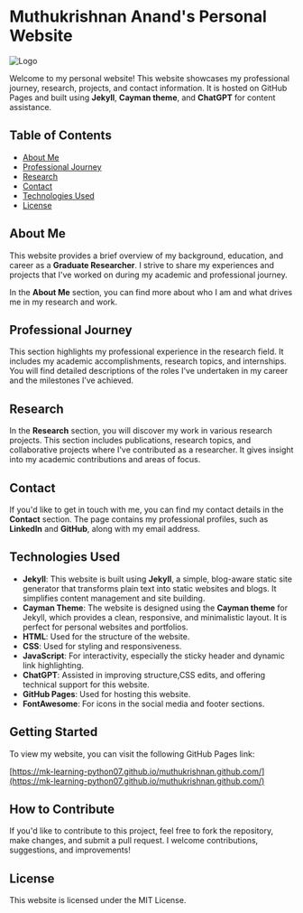 # Muthukrishnan Anand's Personal Website
![Logo](https://github.com/user-attachments/assets/9945d978-bd0e-44e9-8629-98be3503f5d1)


Welcome to my personal website! This website showcases my professional journey, research, projects, and contact information. It is hosted on GitHub Pages and built using **Jekyll**, **Cayman theme**, and **ChatGPT** for content assistance.

## Table of Contents

- [About Me](#about-me)
- [Professional Journey](#professional-journey)
- [Research](#research)
- [Contact](#contact)
- [Technologies Used](#technologies-used)
- [License](#license)

## About Me

This website provides a brief overview of my background, education, and career as a **Graduate Researcher**. I strive to share my experiences and projects that I've worked on during my academic and professional journey.

In the **About Me** section, you can find more about who I am and what drives me in my research and work.

## Professional Journey

This section highlights my professional experience in the research field. It includes my academic accomplishments, research topics, and internships. You will find detailed descriptions of the roles I've undertaken in my career and the milestones I’ve achieved.

## Research

In the **Research** section, you will discover my work in various research projects. This section includes publications, research topics, and collaborative projects where I've contributed as a researcher. It gives insight into my academic contributions and areas of focus.

## Contact

If you'd like to get in touch with me, you can find my contact details in the **Contact** section. The page contains my professional profiles, such as **LinkedIn** and **GitHub**, along with my email address.

## Technologies Used

- **Jekyll**: This website is built using **Jekyll**, a simple, blog-aware static site generator that transforms plain text into static websites and blogs. It simplifies content management and site building.
- **Cayman Theme**: The website is designed using the **Cayman theme** for Jekyll, which provides a clean, responsive, and minimalistic layout. It is perfect for personal websites and portfolios.
- **HTML**: Used for the structure of the website.
- **CSS**: Used for styling and responsiveness.
- **JavaScript**: For interactivity, especially the sticky header and dynamic link highlighting.
- **ChatGPT**: Assisted in improving structure,CSS edits, and offering technical support for this website.
- **GitHub Pages**: Used for hosting this website.
- **FontAwesome**: For icons in the social media and footer sections.

## Getting Started

To view my website, you can visit the following GitHub Pages link:

[https://mk-learning-python07.github.io/muthukrishnan.github.com/](https://mk-learning-python07.github.io/muthukrishnan.github.com/)

## How to Contribute

If you'd like to contribute to this project, feel free to fork the repository, make changes, and submit a pull request. I welcome contributions, suggestions, and improvements!

## License

This website is licensed under the MIT License.
